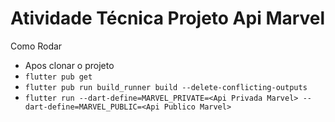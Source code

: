 # Atividade Técnica Projeto Api Marvel

Como Rodar
- Apos clonar o projeto
- `flutter pub get`
- `flutter pub run build_runner build --delete-conflicting-outputs`
- `flutter run --dart-define=MARVEL_PRIVATE=<Api Privada Marvel> --dart-define=MARVEL_PUBLIC=<Api Publico Marvel>`
